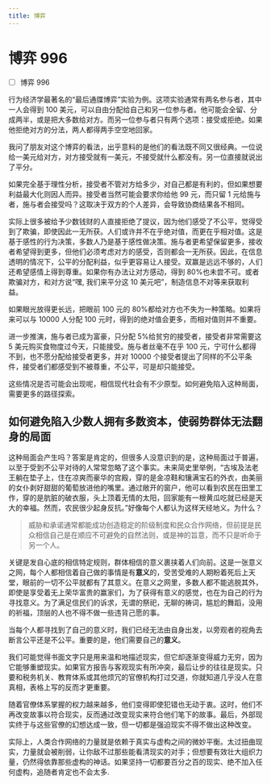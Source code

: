 ```yaml
---
title: 博弈
---
```


# 博弈 996

- [ ] 博弈 996

行为经济学最著名的“最后通牒博弈”实验为例。这项实验通常有两名参与者，其中一人会得到 100 美元，可以自由分配给自己和另一位参与者。他可能会全留、分成两半，或是把大多数给对方。而另一位参与者只有两个选项：接受或拒绝。如果他拒绝对方的分法，两人都得两手空空地回家。

我问了朋友对这个博弈的看法，出乎意料的是他们的看法既不同又很经典。一位说给一美元给对方，对方接受就有一美元，不接受就什么都没有。另一位直接就说出了平分。

如果完全基于理性分析，接受者不管对方给多少，对自己都是有利的，但如果想要利益最大化则因人而异。接受者当然可能会要求你给他 99 元，而只留 1 元给施与者，施与者会接受吗？这取决于双方的个人差异，会导致协商结果各不相同。

实际上很多被给予少数钱财的人直接拒绝了提议，因为他们感受了不公平，觉得受到了欺骗，即使因此一无所获。人们或许并不在乎绝对值，而更在乎相对值。这是基于感性的行为决策，多数人乃是基于感性做决策。施与者更希望保留更多，接收者希望得到更多，但他们必须考虑对方的感受，否则都会一无所获。因此，在信息透明的情况下，公平的分配利益，似乎更容易让人接受。双赢是远远不够的，人们还希望感情上得到尊重。如果你有办法让对方感动，得到 80%也未尝不可。或者欺骗对方，和对方说“嘿, 我们来平分这 10 美元吧”，制造信息不对等来获取利益。

如果眼光放得更长远，把眼前 100 元的 80%都给对方也不失为一种策略。如果将来可以与 10000 人分配 100 元时，得到的绝对值会更多，而相对值则并不重要。

进一步推演，施与者已成为富豪，只分配 5%给贫穷的接受者，接受者非常需要这 5 美元购买食物度过今天，只能接受。施与者丝毫不在乎 100 元，宁可什么都得不到，也不愿分配给接受者更多，并对 10000 个接受者提出了同样的不公平条件，接受者们都感受到不被尊重，不公平，可是却只能接受。

这些情况是否可能会出现呢，相信现代社会有不少原型。如何避免陷入这种局面，需要更多的路径探索。

## 如何避免陷入少数人拥有多数资本，使弱势群体无法翻身的局面

这种局面会产生吗？答案是肯定的，但很多人没意识到的是，这种局面过于普遍，以至于受到不公平对待的人常常忽略了这个事实。未来简史里举例，“古埃及法老王躺在垫子上，住在凉爽而豪华的宫殿，穿的是金凉鞋和镶满宝石的外衣，由美丽的女仆剥好甜甜的葡萄放进他的嘴里。通过敞开的窗户，他可以看到农民在田里工作，穿的是肮脏的破衣服，头上顶着无情的太阳，回家能有一根黄瓜吃就已经是天大的幸福。然而，农民很少起身反抗。”好像每个人都认为这样天经地义。为什么？

<blockquote>威胁和承诺通常都能成功创造稳定的阶级制度和民众合作网络，但前提是民众相信自己是在顺应不可避免的自然法则，或是神的旨意，而不只是听命于另一个人。</blockquote>
关键是发自心底的相信特定规则，群体相信的意义裹挟着人们向前。这是一张意义之网，每个人都相信着自己做的事情是有<strong>意义</strong>的，受苦受难的人期盼着死后上天堂，眼前的一切不公平就都有了其意义。在意义之网里，多数人都不能逃脱其外，即使是享受着无上荣华富贵的赢家们，为了获得有意义的感觉，也在为自己的行为寻找意义。为了满足信民们的诉求，无谓的祭祀，无聊的祷词，尴尬的舞蹈，没用的祈福，顶层的人也不得不做一些违背己愿的事。

当每个人都寻找到了自己的意义时，我们已经无法由自身出发，以旁观者的视角去断言公平还是不公平。重要的是，他们需要自己的<strong>意义</strong>。

我们可能觉得书面文字只是用来温和地描述现实，但它却逐渐变得威力无穷，因为它能够重塑现实。如果官方报告与客观现实有所冲突，最后让步的往往是现实。只要和税务机关、教育体系或其他烦冗的官僚机构打过交道，你就知道几乎没人在意真相，表格上写的反而才更重要。

随着官僚体系掌握的权力越来越多，他们变得即使犯错也无动于衷。这时，他们不再改变故事以符合现实，反而通过改变现实来符合他们笔下的故事。最后，外部现实终于与这些官僚的幻想达成一致，但一切都是强迫现实不得不做出这种改变。

实际上，人类合作网络的力量就是依赖于真实与虚构之间的微妙平衡。太过扭曲现实，力量就会被削弱，让你敌不过那些能看清现实的对手；但想要有效壮大组织力量，仍然得依靠那些虚构的神话。如果坚持一切都要百分之百的现实、绝不加入任何虚构，追随者肯定也不会太多.
